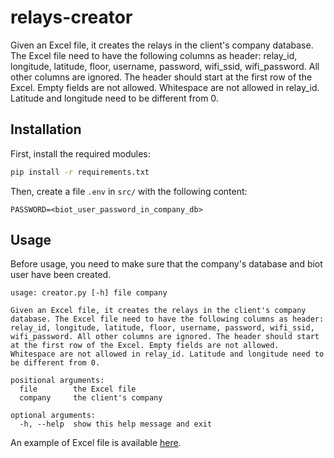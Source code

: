 # relays-creator

Given an Excel file, it creates the relays in the client's company database. The Excel file need to have the following columns as header: relay_id, longitude, latitude, floor, username, password, wifi_ssid, wifi_password. All other columns are ignored. The header should start at the first row of the Excel. Empty fields are not allowed. Whitespace are not allowed in relay_id. Latitude and longitude need to be different from 0.

## Installation

First, install the required modules:

```bash
pip install -r requirements.txt
```

Then, create a file `.env` in `src/` with the following content:

```
PASSWORD=<biot_user_password_in_company_db>
```

## Usage

Before usage, you need to make sure that the company's database and biot user have been created.

```
usage: creator.py [-h] file company

Given an Excel file, it creates the relays in the client's company database. The Excel file need to have the following columns as header: relay_id, longitude, latitude, floor, username, password, wifi_ssid, wifi_password. All other columns are ignored. The header should start at the first row of the Excel. Empty fields are not allowed. Whitespace are not allowed in relay_id. Latitude and longitude need to be different from 0.

positional arguments:
  file        the Excel file
  company     the client's company

optional arguments:
  -h, --help  show this help message and exit
```

An example of Excel file is available [here](examples/excel.xlsx).
